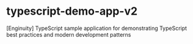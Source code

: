 # typescript-demo-app-v2
[Enginuity] TypeScript sample application for demonstrating TypeScript best practices and modern development patterns
